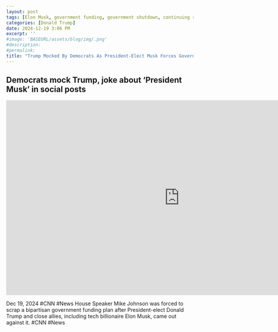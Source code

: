 ```yaml
---
layout: post
tags: [Elon Musk, government funding, government shutdown, continuing resolution, debt ceiling, Trump government disfunction, unelected governance, stopgap agreement, politics]
categories: [Donald Trump]
date: 2024-12-19 3:06 PM
excerpt: ''
#image: 'BASEURL/assets/blog/img/.png'
#description:
#permalink:
title: "Trump Mocked By Democrats As President-Elect Musk Forces Government Shutdown"
---
```



## Democrats mock Trump, joke about ‘President Musk’ in social posts

<iframe width="932" height="524" src="https://www.youtube.com/embed/CaNIMtVDus4" title="Democrats mock Trump, joke about ‘President Musk’ in social posts" frameborder="0" allow="accelerometer; autoplay; clipboard-write; encrypted-media; gyroscope; picture-in-picture; web-share" referrerpolicy="strict-origin-when-cross-origin" allowfullscreen></iframe>

Dec 19, 2024  #CNN #News
House Speaker Mike Johnson was forced to scrap a bipartisan government funding plan after President-elect Donald Trump and close allies, including tech billionaire Elon Musk, came out against it.   #CNN #News

